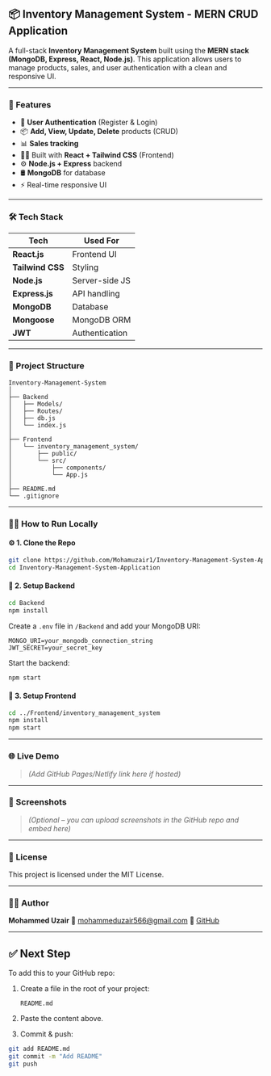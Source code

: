 

## 📦 Inventory Management System - MERN CRUD Application

A full-stack **Inventory Management System** built using the **MERN stack (MongoDB, Express, React, Node.js)**. This application allows users to manage products, sales, and user authentication with a clean and responsive UI.

---

### 🚀 Features

* 🔐 **User Authentication** (Register & Login)
* 📦 **Add, View, Update, Delete** products (CRUD)
* 📊 **Sales tracking**
* 🧑‍💻 Built with **React + Tailwind CSS** (Frontend)
* ⚙️ **Node.js + Express** backend
* 🛢️ **MongoDB** for database
* ⚡ Real-time responsive UI

---

### 🛠️ Tech Stack

| Tech             | Used For       |
| ---------------- | -------------- |
| **React.js**     | Frontend UI    |
| **Tailwind CSS** | Styling        |
| **Node.js**      | Server-side JS |
| **Express.js**   | API handling   |
| **MongoDB**      | Database       |
| **Mongoose**     | MongoDB ORM    |
| **JWT**          | Authentication |

---

### 📂 Project Structure

```
Inventory-Management-System
│
├── Backend
│   ├── Models/
│   ├── Routes/
│   ├── db.js
│   └── index.js
│
├── Frontend
│   └── inventory_management_system/
│       ├── public/
│       └── src/
│           ├── components/
│           └── App.js
│
├── README.md
└── .gitignore
```

---

### 🧑‍💻 How to Run Locally

#### ⚙️ 1. Clone the Repo

```bash
git clone https://github.com/Mohamuzair1/Inventory-Management-System-Application.git
cd Inventory-Management-System-Application
```

#### 🔧 2. Setup Backend

```bash
cd Backend
npm install
```

Create a `.env` file in `/Backend` and add your MongoDB URI:

```env
MONGO_URI=your_mongodb_connection_string
JWT_SECRET=your_secret_key
```

Start the backend:

```bash
npm start
```

#### 🎨 3. Setup Frontend

```bash
cd ../Frontend/inventory_management_system
npm install
npm start
```

---

### 🌐 Live Demo

> *(Add GitHub Pages/Netlify link here if hosted)*

---

### 📸 Screenshots

> *(Optional – you can upload screenshots in the GitHub repo and embed here)*

---

### 📄 License

This project is licensed under the MIT License.

---

### 🙋‍♂️ Author

**Mohammed Uzair**
📧 [mohammeduzair566@gmail.com](mailto:mohammeduzair566@gmail.com)
🔗 [GitHub](https://github.com/Mohamuzair1)

---

## ✅ Next Step

To add this to your GitHub repo:

1. Create a file in the root of your project:

   ```
   README.md
   ```

2. Paste the content above.

3. Commit & push:

```bash
git add README.md
git commit -m "Add README"
git push
```


